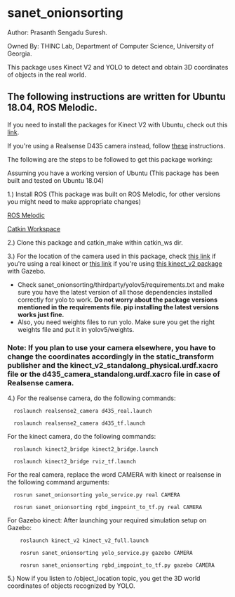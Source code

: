 # sanet_onionsorting
Author: Prasanth Sengadu Suresh.

Owned By: THINC Lab, Department of Computer Science,
          University of Georgia.

This package uses Kinect V2 and YOLO to detect and obtain 3D coordinates of objects in the real world.

## The following instructions are written for Ubuntu 18.04, ROS Melodic.

If you need to install the packages for Kinect V2 with Ubuntu, check out this [link](https://github.com/thinclab/sawyer_irl_project/blob/master/Kinect_install_readme.md).

If you're using a Realsense D435 camera instead, follow [these](https://github.com/thinclab/RealSense2-D435/blob/main/README.md) instructions.

The following are the steps to be followed to get this package working:

  Assuming you have a working version of Ubuntu (This package has been built and tested on Ubuntu 18.04)
  
  1.) Install ROS (This package was built on ROS Melodic, for other versions you might need to make appropriate changes)
  
   [ROS Melodic](https://wiki.ros.org/melodic/Installation/Ubuntu)
      
   [Catkin Workspace](https://wiki.ros.org/catkin/Tutorials/create_a_workspace)
   
  2.) Clone this package and catkin_make within catkin_ws dir.
  
  3.) For the location of the camera used in this package, check [this link](https://github.com/thinclab/iai_kinect2/blob/master/kinect2_bridge/launch/rviz_tf.launch) if you're using a real kinect or [this link](https://github.com/thinclab/kinect_v2_udrf/blob/master/kinect_v2/launch/gazebo.launch) if you're using [this kinect_v2 package](https://github.com/thinclab/kinect_v2_udrf) with Gazebo.
  
   - Check sanet_onionsorting/thirdparty/yolov5/requirements.txt and make sure you have the latest version of all those dependencies installed correctly for yolo to work. **Do not worry about the package versions mentioned in the requirements file. pip installing the latest versions works just fine.**
   - Also, you need weights files to run yolo. Make sure you get the right weights file and put it in yolov5/weights.
  ### Note: If you plan to use your camera elsewhere, you have to change the coordinates accordingly in the static_transform publisher and the kinect_v2_standalong_physical.urdf.xacro file or the d435_camera_standalong.urdf.xacro file in case of Realsense camera.
  
  4.) 
  For the realsense camera, do the following commands:
      
      roslaunch realsense2_camera d435_real.launch
      
      roslaunch realsense2_camera d435_tf.launch
      
  For the kinect camera, do the following commands:
  
      roslaunch kinect2_bridge kinect2_bridge.launch
      
      roslaunch kinect2_bridge rviz_tf.launch
      
  For the real camera, replace the word CAMERA with kinect or realsense in the following command arguments:
      
      rosrun sanet_onionsorting yolo_service.py real CAMERA
      
      rosrun sanet_onionsorting rgbd_imgpoint_to_tf.py real CAMERA
      
  For Gazebo kinect:
      After launching your required simulation setup on Gazebo:
      
        roslaunch kinect_v2 kinect_v2_full.launch
        
        rosrun sanet_onionsorting yolo_service.py gazebo CAMERA

        rosrun sanet_onionsorting rgbd_imgpoint_to_tf.py gazebo CAMERA
        
  5.) Now if you listen to /object_location topic, you get the 3D world coordinates of objects recognized by YOLO.
  
      
